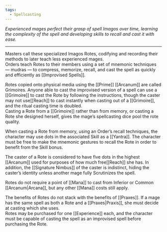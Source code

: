 ```yaml
---
tags:
  - Spellcasting
---
```


_Experienced mages perfect their grasp of spell Imagos over time, learning the complexity of the spell and developing skills to recall and cast it with ease._

---

Masters call these specialized Imagos Rotes, codifying and recording their methods to later teach less experienced mages.\
Orders teach Rotes to their members using a set of mnemonic techniques — mudras — to compress, memorize, recall, and cast the spell as quickly and efficiently as [[Improvised Spells]].

Rotes copied onto physical media using the [[Prime]] [[Arcanum]] are called Grimoires. Anyone able to cast the improvised version of a spell can use a [[Grimoire]] to cast the Rote by following the instructions, though the caster may not use[[Reach]] to cast instantly when casting out of a [[Grimoire]], and the ritual casting time is doubled.\
Casting a Rote from a [[Grimoire]] rather than from memory, or casting a Rote she designed herself, gives the mage’s spellcasting dice pool the rote quality.

When casting a Rote from memory, using an Order’s recall techniques, the character may use dots in the associated Skill as a [[Yantra]]. The character must be free to make the mnemonic gestures to recall the Rote in order to benefit from the Skill bonus.

The caster of a Rote is considered to have five dots in the highest [[Arcanum]] used for purposes of how much free[[Reach]] she has. In addition, the [[Signature Nimbus]] of the caster is indistinct, hiding the caster’s identity unless another mage fully Scrutinizes the spell.

Rotes do not require a point of [[Mana]] to cast from Inferior or Common [[Arcanum|Arcana]], but any other [[Mana]] costs still apply.

The benefits of Rotes do not stack with the benefits of [[Praxes]]. If a mage has the same spell as both a Rote and a [[Praxes|Praxis]], she must decide at casting which she uses.\
Rotes may be purchased for one [[Experience]] each, and the character must be capable of casting the spell as an improvised spell before purchasing the Rote.